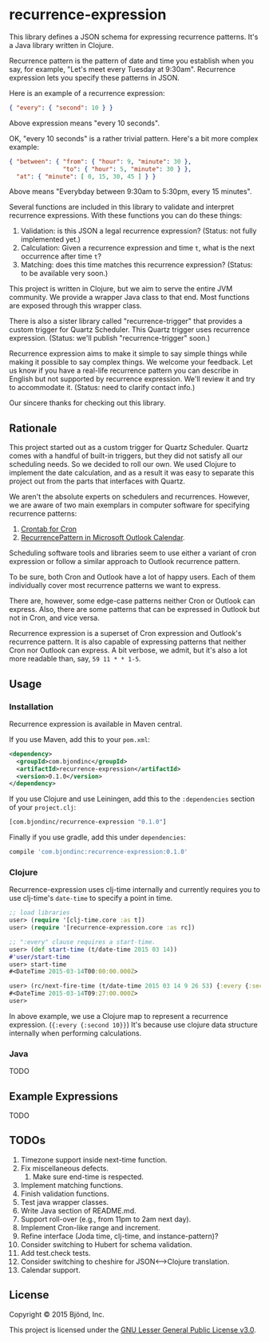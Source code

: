 # recurrence-expression

This library defines a JSON schema for expressing recurrence
patterns.  It's a Java library written in Clojure.

Recurrence pattern is the pattern of date and time you establish when
you say, for example, "Let's meet every Tuesday at 9:30am".  Recurrence 
expression lets you specify these patterns in JSON.

Here is an example of a recurrence expression:


```json
{ "every": { "second": 10 } }
```

Above expression means "every 10 seconds".

OK, "every 10 seconds" is a rather trivial pattern.  Here's a bit more
complex example:


```json
{ "between": { "from": { "hour": 9, "minute": 30 },
               "to": { "hour": 5, "minute": 30 } },
  "at": { "minute": [ 0, 15, 30, 45 ] } }
```

Above means "Everybday between 9:30am to 5:30pm, every 15 minutes".

Several functions are included in this library to validate and
interpret recurrence expressions.  With these functions you can do
these things:

1. Validation: is this JSON a legal recurrence expression?  (Status: not fully
   implemented yet.)
2. Calculation: Given a recurrence expression and time `t`, what is the next
occurrence after time `t`?
3. Matching: does this time matches this recurrence expression?
   (Status: to be available very soon.)

This project is written in Clojure, but we aim to serve the entire JVM
community.  We provide a wrapper Java class to that end.  Most
functions are exposed through this wrapper class.

There is also a sister library called "recurrence-trigger" that
provides a custom trigger for Quartz Scheduler.  This Quartz trigger
uses recurrence expression.  (Status: we'll publish
"recurrence-trigger" soon.)

Recurrence expression aims to make it simple to say simple things
while making it possible to say complex things.  We welcome your
feedback.  Let us know if you have a real-life recurrence pattern you
can describe in English but not supported by recurrence expression.
We'll review it and try to accommodate it.  (Status: need to clarify
contact info.)

Our sincere thanks for checking out this library.

## Rationale

This project started out as a custom trigger for Quartz Scheduler.
Quartz comes with a handful of built-in triggers, but they did not
satisfy all our scheduling needs.  So we decided to roll our own.  We
used Clojure to implement the date calculation, and as a result it was
easy to separate this project out from the parts that interfaces with
Quartz.

We aren't the absolute experts on schedulers and recurrences.
However, we are aware of two main exemplars in computer software for
specifying recurrence patterns:

1. [Crontab for Cron](http://crontab.org)
2. [RecurrencePattern in Microsoft Outlook Calendar](https://msdn.microsoft.com/en-us/library/microsoft.office.interop.outlook.recurrencepattern(v=office.15).aspx).

Scheduling software tools and libraries seem to use either a variant
of cron expression or follow a similar approach to Outlook recurrence
pattern.

To be sure, both Cron and Outlook have a lot of happy users.  Each
of them individually cover most recurrence patterns we want to
express.

There are, however, some edge-case patterns neither Cron or Outlook
can express.  Also, there are some patterns that can be expressed in
Outlook but not in Cron, and vice versa.

Recurrence expression is a superset of Cron expression and Outlook's
recurrence pattern.  It is also capable of expressing patterns that
neither Cron nor Outlook can express.  A bit verbose, we admit, but
it's also a lot more readable than, say, `59 11 * * 1-5`.

## Usage

### Installation

Recurrence expression is available in Maven central.

If you use Maven, add this to your `pom.xml`:


```xml
<dependency>
  <groupId>com.bjondinc</groupId>
  <artifactId>recurrence-expression</artifactId>
  <version>0.1.0</version>
</dependency>
```

If you use Clojure and use Leiningen, add this to the `:dependencies`
section of your `project.clj`:


```clojure
[com.bjondinc/recurrence-expression "0.1.0"]
```

Finally if you use gradle, add this under `dependencies`:


```gradle
compile 'com.bjondinc:recurrence-expression:0.1.0'
```

### Clojure

Recurrence-expression uses clj-time internally and currently requires you to use
clj-time's `date-time` to specify a point in time.


```clojure
;; load libraries
user> (require '[clj-time.core :as t])
user> (require '[recurrence-expression.core :as rc])

;; ":every" clause requires a start-time.
user> (def start-time (t/date-time 2015 03 14))
#'user/start-time
user> start-time
#<DateTime 2015-03-14T00:00:00.000Z>

user> (rc/next-fire-time (t/date-time 2015 03 14 9 26 53) {:every {:second 10}} start-time)
#<DateTime 2015-03-14T09:27:00.000Z>
user>
```

In above example, we use a Clojure map to represent a recurrence
expression. (`{:every {:second 10}}`) It's because use clojure data
structure internally when performing calculations.  

### Java

TODO

## Example Expressions

TODO

## TODOs

1. Timezone support inside next-time function.
1. Fix miscellaneous defects.
   1. Make sure end-time is respected.
1. Implement matching functions.
1. Finish validation functions.
1. Test java wrapper classes.
  1. Write Java section of README.md.
1. Support roll-over (e.g., from 11pm to 2am next day).
1. Implement Cron-like range and increment.
1. Refine interface (Joda time, clj-time, and instance-pattern)?
1. Consider switching to Hubert for schema validation.
1. Add test.check tests.
1. Consider switching to cheshire for JSON<-->Clojure translation.
1. Calendar support.

## License

Copyright &copy; 2015 Bjönd, Inc.

This project is licensed under the [GNU Lesser General Public License v3.0][license].

[license]: http://www.gnu.org/licenses/lgpl-3.0.txt
